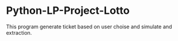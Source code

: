 # Python-LP-Project-Lotto
This program generate ticket based on user choise and simulate and extraction.
